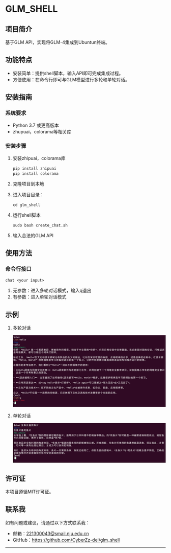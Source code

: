 # GLM_SHELL


## 项目简介

基于GLM API，实现将GLM-4集成到Ubuntun终端。

## 功能特点

- 安装简单：提供shell脚本，输入API即可完成集成过程。
- 方便使用：在命令行即可与GLM模型进行多轮和单轮对话。

## 安装指南

### 系统要求

- Python 3.7 或更高版本
- zhupuai，colorama等相关库

### 安装步骤

1. 安装zhipuai，colorama库

   ```
   pip install zhipuai
   pip install colorama
   ```

2. 克隆项目到本地

3. 进入项目目录：

   ```
   cd glm_shell
   ```

4. 运行shell脚本

   ```
   sudo bash create_chat.sh
   ```

5. 输入合法的GLM API

## 使用方法

### 命令行接口

```
chat <your input>
```

1. 无参数：进入多轮对话模式，输入q退出
2. 有参数：进入单轮对话模式

## 示例

1. 多轮对话

   ![example1](./images/example1.png)

2. 单轮对话

   ![example2](./images/example2.png)

## 许可证

本项目遵循MIT许可证。

## 联系我

如有问题或建议，请通过以下方式联系我：

- 邮箱：221300043@smail.nju.edu.cn
- GitHub：https://github.com/CyberZz-del/glm_shell

---